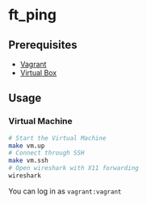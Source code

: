 # ft_ping

## Prerequisites

- [Vagrant](https://www.vagrantup.com/)
- [Virtual Box](https://www.virtualbox.org/)

## Usage

### Virtual Machine

```sh
# Start the Virtual Machine
make vm.up
# Connect through SSH
make vm.ssh
# Open wireshark with X11 forwarding
wireshark
```

You can log in as `vagrant:vagrant`
